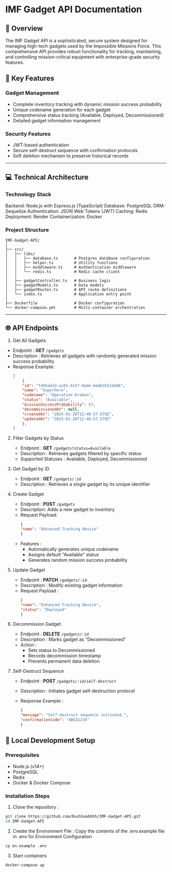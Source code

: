 # IMF Gadget API Documentation

## 📖 Overview

The IMF Gadget API is a sophisticated, secure system designed for managing high-tech gadgets used by the Impossible Missions Force. This comprehensive API provides robust functionality for tracking, maintaining, and controlling mission-critical equipment with enterprise-grade security features.

## 🚀 Key Features

### Gadget Management
- Complete inventory tracking with dynamic mission success probability
- Unique codename generation for each gadget
- Comprehensive status tracking (Available, Deployed, Decommissioned)
- Detailed gadget information management

### Security Features
- JWT-based authentication
- Secure self-destruct sequence with confirmation protocols
- Soft deletion mechanism to preserve historical records

---

## 💻 Technical Architecture

### Technology Stack

Backend: Node.js with Express.js (TypeScript)
Database: PostgreSQL
ORM: Sequelize
Authentication: JSON Web Tokens (JWT)
Caching: Redis
Deployment: Render
Containerization: Docker

### Project Structure
```
IMF-Gadget-API/
│
├── src/
│   ├── libs/
│   │   ├── database.ts       # Postgres database configuration
│   │   ├── helper.ts         # Utility functions
│   │   ├── middleware.ts     # Authentication middleware
│   │   └── redis.ts          # Redis cache client
│   │
│   ├── gadgetController.ts   # Business logic
│   ├── gadgetModels.ts       # Data models
│   ├── gadgetRoutes.ts       # API route definitions
│   └── index.ts              # Application entry point
│
├── Dockerfile                # Docker configuration
└── docker-compose.yml        # Multi-container orchestration
```

---

## 🌐 API Endpoints

1. Get All Gadgets

- Endpoint : **GET** `/gadgets`
- Description : Retrieves all gadgets with randomly generated mission success probability
- Response Example:
    ```json
    [
        {
        "id": "fd5bad1d-ac65-4c57-9ade-6e6b3521de86",
        "name": "Superhero",
        "codename": "Operation Kraken",
        "status": "Available",
        "missionSuccessProbability": 87,
        "decommissionedAt": null,
        "createdAt": "2025-01-26T12:46:57.570Z",
        "updatedAt": "2025-01-26T12:46:57.570Z"
        },
    ]
    ```

2. Filter Gadgets by Status

    - Endpoint : **GET** `/gadgets?status=Available`
    - Description : Retrieves gadgets filtered by specific status
    - Supported Statuses : Available, Deployed, Decommissioned

3. Get Gadget by ID

    - Endpoint : **GET** `/gadgets/:id`
    - Description : Retrieves a single gadget by its unique identifier

4. Create Gadget

    - Endpoint : **POST** `/gadgets`
    - Description: Adds a new gadget to inventory
    - Request Payload:
        ```json
        {
        "name": "Advanced Tracking Device"
        }
        ```
    - Features :
        - Automatically generates unique codename
        - Assigns default "Available" status
        - Generates random mission success probability


5. Update Gadget

    - Endpoint : **PATCH** `/gadgets/:id`
    - Description : Modify existing gadget information
    - Request Payload :
        ```json
        {
        "name": "Enhanced Tracking Device",
        "status": "Deployed"
        }
        ```

6. Decommission Gadget

    - Endpoint : **DELETE** `/gadgets/:id`
    - Description : Marks gadget as "Decommissioned"
    - Action :
        - Sets status to Decommissioned
        - Records decommission timestamp
        - Prevents permanent data deletion

7. Self-Destruct Sequence

    - Endpoint : **POST** `/gadgets/:id/self-destruct`
    - Description : Initiates gadget self-destruction protocol
    - Response Example :

        ```json
        {
        "message": "Self-destruct sequence initiated.",
        "confirmationCode": "ABCD1234"
        }
        ```

## 🔧 Local Development Setup

### Prerequisites

- Node.js (v14+)
- PostgreSQL
- Redis
- Docker & Docker Compose

### Installation Steps

1. Clone the repository :
```bash
git clone https://github.com/Rushhaabhhh/IMF-Gadget-API.git
cd IMF-Gadget-API
```

2. Create the Environment File : Copy the contents of the .env.example file in .env for Environment Configuration
```bash
cp en.example .env
```

3. Start containers
```bash
docker-compose up 
```